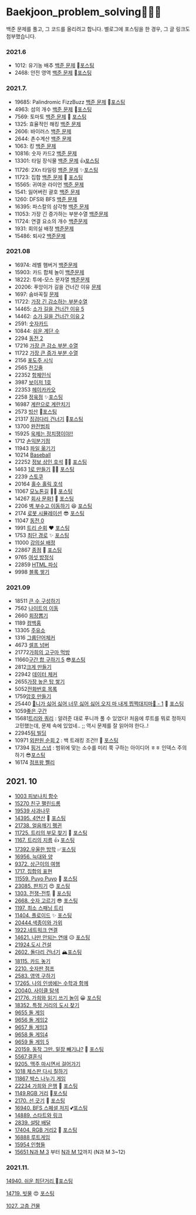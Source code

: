 # Baekjoon_problem_solving🌱🌹🌳
백준 문제를 풀고, 그 코드를 올리려고 합니다. 벨로그에 포스팅을 한 경우, 그 글 링크도 첨부했습니다.

### 2021.6
- 1012: 유기농 배추 [백준 문제](https://www.acmicpc.net/problem/1012) 🌻[포스팅](https://dalseoin.tistory.com/entry/%EB%B0%B1%EC%A4%80-%ED%8C%8C%EC%9D%B4%EC%8D%AC-1012%EB%B2%88-%EC%9C%A0%EA%B8%B0%EB%86%8D-%EB%B0%B0%EC%B6%94)
- 2468: 안전 영역 [백준 문제](https://www.acmicpc.net/problem/2468) 🌷[포스팅](https://dalseoin.tistory.com/entry/%EB%B0%B1%EC%A4%80-%ED%8C%8C%EC%9D%B4%EC%8D%AC-2468-%EC%95%88%EC%A0%84-%EC%98%81%EC%97%AD)
### 2021.7.
- 19685: Palindromic FizzBuzz  [백준 문제](https://www.acmicpc.net/problem/19685) 🍉[포스팅](https://dalseoin.tistory.com/entry/%EB%B0%B1%EC%A4%80-%ED%8C%8C%EC%9D%B4%EC%8D%AC-19685%EB%B2%88-Palindromic-FizzBuzz)
- 4963: 섬의 개수 [백준 문제](https://www.acmicpc.net/problem/4963) 🌱[포스팅](https://dalseoin.tistory.com/entry/%EB%B0%B1%EC%A4%80-%ED%8C%8C%EC%9D%B4%EC%8D%AC-4963-%EC%84%AC%EC%9D%98-%EA%B0%9C%EC%88%98)
- 7569: 토마토 [백준 문제](https://www.acmicpc.net/problem/7569) 🎉 [포스팅](https://dalseoin.tistory.com/entry/%EB%B0%B1%EC%A4%80-%ED%8C%8C%EC%9D%B4%EC%8D%AC-7569-%ED%86%A0%EB%A7%88%ED%86%A0)
- 1325: 효율적인 해킹 [백준 문제](https://www.acmicpc.net/problem/1325)
- 2606: 바이러스 [백준 문제](https://www.acmicpc.net/problem/2606)
- 2644: 촌수계산 [백준 문제](https://www.acmicpc.net/problem/2644) 
- 1063: 킹 [백준 문제](https://www.acmicpc.net/problem/1063)
- 10816: 숫자 카드2 [백준 문제](https://www.acmicpc.net/problem/10816)
- 13301: 타일 장식물 [백준 문제](https://www.acmicpc.net/problem/13301) 👍[포스팅](https://dalseoin.tistory.com/entry/%EB%B0%B1%EC%A4%80-%ED%8C%8C%EC%9D%B4%EC%8D%AC-13301-%ED%83%80%EC%9D%BC-%EC%9E%A5%EC%8B%9D%EB%AC%BC)
- 11726: 2Xn 타일링 [백준 문제](https://www.acmicpc.net/problem/11726) ✨[포스팅](https://dalseoin.tistory.com/entry/%EB%B0%B1%EC%A4%80-%ED%8C%8C%EC%9D%B4%EC%8D%AC-11726%EB%B2%88-2Xn-%ED%83%80%EC%9D%BC%EB%A7%81)
- 11723: 집합 [백준 문제](https://www.acmicpc.net/problem/11723) 🥳 [포스팅](https://dalseoin.tistory.com/entry/%EB%B0%B1%EC%A4%80-%ED%8C%8C%EC%9D%B4%EC%8D%AC-11723-%EC%A7%91%ED%95%A9)
- 15565: 귀여운 라이언 [백준 문제](https://www.acmicpc.net/problem/15565)
- 1541: 잃어버린 괄호 [백준 문제](https://www.acmicpc.net/problem/1541)
- 1260: DFS와 BFS [백준 문제](https://www.acmicpc.net/problem/1260)
- 16395: 파스칼의 삼각형 [백준 문제](https://www.acmicpc.net/problem/16395)
- 11053: 가장 긴 증가하는 부분수열 [백준문제](https://www.acmicpc.net/problem/11053)
- 11724: 연결 요소의 개수 [백준문제](https://www.acmicpc.net/problem/11724)
- 1931: 회의실 배정 [백준문제](https://www.acmicpc.net/problem/1931)
- 15486: 퇴사2 [백준문제](https://www.acmicpc.net/problem/15486)

### 2021.08 
- 16974: 레벨 햄버거 [백준문제](https://www.acmicpc.net/problem/16974)
- 15903: 카드 합체 놀이  [백준문제](https://www.acmicpc.net/problem/15903)
- 18222: 투에-모스 문자열 [백준문제](https://www.acmicpc.net/problem/18222)
- 20206: 푸앙이가 길을 건너간 이유 [문제](https://www.acmicpc.net/problem/20206)
- 1697: 숨바꼭질 [문제](https://www.acmicpc.net/problem/1697)
- 11722: [가장 긴 감소하는 부분수열](https://www.acmicpc.net/problem/11722)
- 14465: [소가 길을 건너간 이유 5](https://www.acmicpc.net/problem/14465)
- 14462: [소가 길을 건너간 이유 2](https://www.acmicpc.net/problem/14462)
- 2591: [숫자카드](https://www.acmicpc.net/problem/2591)
- 10844: [쉬운 계단 수](https://www.acmicpc.net/problem/10844)
- 2294 [동전 2](https://www.acmicpc.net/problem/2294)
- 17216 [가장 큰 감소 부분 수열](https://www.acmicpc.net/problem/17216)
- 11722 [가장 큰 증가 부분 수열](https://www.acmicpc.net/problem/11055)
- 2156 [포도주 시식](https://www.acmicpc.net/problem/2156)
- 2565 [전깃줄](https://www.acmicpc.net/problem/2565)
- 22352 [항체인식](https://www.acmicpc.net/problem/22352)
- 3987 [보이저 1호](https://www.acmicpc.net/problem/3987)
- 22353 [헤이카카오](https://www.acmicpc.net/problem/22353)
- 2258 [정육점](https://www.acmicpc.net/problem/2258) ✨[포스팅](https://dalseoin.tistory.com/entry/%EB%B0%B1%EC%A4%80-%ED%8C%8C%EC%9D%B4%EC%8D%AC-2258-%EC%A0%95%EC%9C%A1%EC%A0%90)
- 16987 [계란으로 계란치기](https://www.acmicpc.net/problem/16987) 
- 2573 [빙산](https://www.acmicpc.net/problem/2573) 🌼[포스팅](https://dalseoin.tistory.com/entry/%EB%B0%B1%EC%A4%80-%ED%8C%8C%EC%9D%B4%EC%8D%AC-2573-%EB%B9%99%EC%82%B0)
- 21317 [징검다리 건너기](https://www.acmicpc.net/problem/21317)  🍠[포스팅](https://dalseoin.tistory.com/entry/%EB%B0%B1%EC%A4%80-%ED%8C%8C%EC%9D%B4%EC%8D%AC-21317-%EC%A7%95%EA%B2%80%EB%8B%A4%EB%A6%AC-%EA%B1%B4%EB%84%88%EA%B8%B0)
- 13700 [완전범죄](https://www.acmicpc.net/problem/13700)
- 15925 [욱제는 정치쟁이야!!](https://www.acmicpc.net/problem/15925)
- 1712 [손익분기점](https://www.acmicpc.net/problem/1712)
- 11943 [파일 옮기기](https://www.acmicpc.net/problem/11943)
- 10214 [Baseball](https://www.acmicpc.net/problem/10214)
- 22252 [정보 상인 호석](https://www.acmicpc.net/problem/22252)  👩‍💻 [포스팅](https://dalseoin.tistory.com/entry/%EB%B0%B1%EC%A4%80-%ED%8C%8C%EC%9D%B4%EC%8D%AC-22252-%EC%A0%95%EB%B3%B4-%EC%83%81%EC%9D%B8-%ED%98%B8%EC%84%9D)
- 1463 [1로 만들기](https://www.acmicpc.net/problem/1463) 👩‍💻 [포스팅](https://dalseoin.tistory.com/entry/%EB%B0%B1%EC%A4%80-%ED%8C%8C%EC%9D%B4%EC%8D%AC-1463-1%EB%A1%9C-%EB%A7%8C%EB%93%A4%EA%B8%B0)
- 2239 [스토쿠](https://www.acmicpc.net/problem/2239)
- 20164 [홀수 홀릭 호석](https://www.acmicpc.net/problem/20164)
- 11067 [모노톤길](https://www.acmicpc.net/problem/11067) 👩‍💻 [포스팅](https://dalseoin.tistory.com/entry/%EB%B0%B1%EC%A4%80-%ED%8C%8C%EC%9D%B4%EC%8D%AC-11067-%EB%AA%A8%EB%85%B8%ED%86%A4%EA%B8%B8)
- 14267 [회사 문화1](https://www.acmicpc.net/problem/14267) 🤔 [포스팅](https://dalseoin.tistory.com/entry/%EB%B0%B1%EC%A4%80-%ED%8C%8C%EC%9D%B4%EC%8D%AC-14267-%ED%9A%8C%EC%82%AC-%EB%AC%B8%ED%99%941)
- 2206 [벽 부수고 이동하기](https://www.acmicpc.net/problem/2206) 😆 [포스팅](https://dalseoin.tistory.com/entry/%EB%B0%B1%EC%A4%80-%ED%8C%8C%EC%9D%B4%EC%8D%AC-2206-%EB%B2%BD-%EB%B6%80%EC%88%98%EA%B3%A0-%EC%9D%B4%EB%8F%99%ED%95%98%EA%B8%B0)
- 2174 [로봇 시뮬레이션](https://www.acmicpc.net/problem/2174) 😎 [포스팅](https://dalseoin.tistory.com/entry/%EB%B0%B1%EC%A4%80-2174-%EB%A1%9C%EB%B4%87-%EC%8B%9C%EB%AE%AC%EB%A0%88%EC%9D%B4%EC%85%98)
- 11047 [동전 0](https://www.acmicpc.net/problem/11047)
- 1991 [트리 순회](https://www.acmicpc.net/problem/1991) ❤ [포스팅](https://dalseoin.tistory.com/entry/%EB%B0%B1%EC%A4%80-1991-%ED%8A%B8%EB%A6%AC-%EC%88%9C%ED%9A%8C)
- 1753 [최단 경로](https://www.acmicpc.net/problem/1753) ✨ [포스팅](https://dalseoin.tistory.com/entry/%EB%B0%B1%EC%A4%80-1753-%EC%B5%9C%EB%8B%A8-%EA%B2%BD%EB%A1%9C)
- 11000 [강의실 배정](https://www.acmicpc.net/problem/11000) 
- 22867 [종점](https://www.acmicpc.net/problem/22867) 🌱 [포스팅](https://dalseoin.tistory.com/entry/%EB%B0%B1%EC%A4%80-22867-%EC%A2%85%EC%A0%90)
- 9765 [여섯 방정식](https://www.acmicpc.net/problem/9765)
- 22859 [HTML 파싱](https://www.acmicpc.net/problem/22859)
- 9998 [블록 쌓기](https://www.acmicpc.net/problem/9998)
### 2021.09
- 18511 [큰 수 구성하기](https://www.acmicpc.net/problem/18511)
- 7562 [나이트의 이동](https://www.acmicpc.net/problem/7562)
- 2660 [회장뽑기](https://www.acmicpc.net/problem/2660)
- 1189 [컴백홈](https://www.acmicpc.net/problem/1189)
- 13305 [주유소](https://www.acmicpc.net/problem/13305)
- 1316 [그룹단어체커](https://www.acmicpc.net/problem/1316)
- 4673 [셀프 넘버](https://www.acmicpc.net/problem/4673)
- 21772[가희의 고구마 먹방](https://www.acmicpc.net/problem/21772)
- 11660[구간 합 구하기 5](https://www.acmicpc.net/problem/11660) 😎[포스팅](https://dalseoin.tistory.com/entry/%EB%B0%B1%EC%A4%80-11660-%EA%B5%AC%EA%B0%84-%ED%95%A9-%EA%B5%AC%ED%95%98%EA%B8%B0-5)
- 2812[크게 만들기](https://www.acmicpc.net/problem/2812)
- 22942 [데이터 체커](https://www.acmicpc.net/problem/22942)
- 2655[가장 높은 탑 쌓기](https://www.acmicpc.net/problem/2655)
- 5052[전화번호 목록](https://www.acmicpc.net/problem/5052)
- 1759[암호 만들기](https://www.acmicpc.net/problem/1759)
- 25440 [🎵니가 싫어 싫어 너무 싫어 싫어 오지 마 내게 찝쩍대지마🎵 - 1](https://www.acmicpc.net/problem/20440) 💛 [포스팅](https://dalseoin.tistory.com/entry/%EB%B0%B1%EC%A4%8020440-%EB%8B%88%EA%B0%80-%EC%8B%AB%EC%96%B4-2)
- 1059[좋은 구간](https://www.acmicpc.net/problem/1059)
- 15681[트리와 쿼리](https://www.acmicpc.net/status?user_id=tjdls111&problem_id=15681&from_mine=1) : 알려준 대로 푸니까 풀 수 있었다! 처음에 루트를 뭐로 정하지 고민했는데, 문제 속에 있었네.. ;; 역시 문제를 잘 읽어야 한다..!
- 22945[팀 빌딩](https://www.acmicpc.net/problem/22945) 
- 10971 [외판원 순회 2](https://www.acmicpc.net/problem/10971) : 백 트래킹 조건!! 💛  [포스팅](https://dalseoin.tistory.com/entry/%EB%B0%B1%EC%A4%80-10971-%EC%99%B8%ED%8C%90%EC%9B%90-%EC%88%9C%ED%9A%8C-2)
- 17394 [핑거 스냅](https://www.acmicpc.net/problem/17394) : 범위에 맞는 소수를 미리 쭉 구하는 아이디어 ㅎㅎ 인덱스 주의하기 😎[포스팅](https://dalseoin.tistory.com/entry/%EB%B0%B1%EC%A4%80-17394-%ED%95%91%EA%B1%B0-%EC%8A%A4%EB%83%85)
- 16174 [점프왕 쩰리](https://www.acmicpc.net/problem/16174)

## 2021. 10

- [1003 피보나치 함수](https://www.acmicpc.net/problem/1003)
- [15270 친구 팰린드롬](https://www.acmicpc.net/problem/15270)
- [19539 사과나무](https://www.acmicpc.net/problem/19539)
- [14395. 4연산](https://www.acmicpc.net/problem/14395) 🥰 [포스팅](https://dalseoin.tistory.com/entry/%EB%B0%B1%EC%A4%80-14395-4%EC%97%B0%EC%82%B0)
- [21738. 얼음깨기 펭귄](https://www.acmicpc.net/problem/21738)
- [11725. 트리의 부모 찾기](https://www.acmicpc.net/problem/11725) 🌟 [포스팅](https://dalseoin.tistory.com/entry/%EB%B0%B1%EC%A4%80-%ED%8C%8C%EC%9D%B4%EC%8D%AC-11725-%ED%8A%B8%EB%A6%AC%EC%9D%98-%EB%B6%80%EB%AA%A8-%EC%B0%BE%EA%B8%B0)
- [1167. 트리의 지름](https://www.acmicpc.net/problem/1167) 👍 [포스팅](https://dalseoin.tistory.com/entry/%EB%B0%B1%EC%A4%80-%ED%8C%8C%EC%9D%B4%EC%8D%AC-1167-%ED%8A%B8%EB%A6%AC%EC%9D%98-%EC%A7%80%EB%A6%84)
- [17392.우울한 방학](https://www.acmicpc.net/problem/17392) ✅[포스팅](https://dalseoin.tistory.com/entry/%EB%B0%B1%EC%A4%80-%ED%8C%8C%EC%9D%B4%EC%8D%AC-17392-%EC%9A%B0%EC%9A%B8%ED%95%9C-%EB%B0%A9%ED%95%99)
- [16956. 늑대와 양](https://www.acmicpc.net/problem/16956)
- [9372. 상근이의 여행](https://www.acmicpc.net/problem/9372)
- [1717. 집합의 표현](https://www.acmicpc.net/problem/1717)
- [11559. Puyo Puyo](https://www.acmicpc.net/problem/11559) 📝 [포스팅](https://dalseoin.tistory.com/entry/%EB%B0%B1%EC%A4%80-%ED%8C%8C%EC%9D%B4%EC%8D%AC-11559-Puyo-Puyo)
- [23085. 판치기](https://www.acmicpc.net/problem/23085) 😍 [포스팅](https://dalseoin.tistory.com/entry/%EB%B0%B1%EC%A4%80-%ED%8C%8C%EC%9D%B4%EC%8D%AC-23085-%ED%8C%90%EC%B9%98%EA%B8%B0?category=1016620)
- [1303. 전쟁-전투](https://www.acmicpc.net/problem/1303) 🥰 [포스팅](https://dalseoin.tistory.com/entry/%EB%B0%B1%EC%A4%80-%ED%8C%8C%EC%9D%B4%EC%8D%AC-1303-%EC%A0%84%EC%9F%81-%EC%A0%84%ED%88%AC?category=1016620)
- [2668. 숫자 고르기](https://www.acmicpc.net/problem/2668) 😎 [포스팅](https://dalseoin.tistory.com/entry/%EB%B0%B1%EC%A4%80-%ED%8C%8C%EC%9D%B4%EC%8D%AC-2668-%EC%88%AB%EC%9E%90-%EA%B3%A0%EB%A5%B4%EA%B8%B0)
- [1197. 최소 스패닝 트리](https://www.acmicpc.net/problem/1197)
- [11404. 플로이드](https://www.acmicpc.net/problem/11404) ✨ [포스팅](https://dalseoin.tistory.com/entry/%EB%B0%B1%EC%A4%80-%ED%8C%8C%EC%9D%B4%EC%8D%AC-11404-%ED%94%84%EB%A1%9C%EC%9D%B4%EB%93%9C)
- [20444.색종이와 가위](https://www.acmicpc.net/problem/20444)
- [1922.네트워크 연결](https://www.acmicpc.net/problem/1922)
- [14621. 나만 안되는 연애](https://www.acmicpc.net/problem/14621) 😥 [포스팅](https://dalseoin.tistory.com/entry/%EB%B0%B1%EC%A4%80-%ED%8C%8C%EC%9D%B4%EC%8D%AC-14621-%EB%82%98%EB%A7%8C-%EC%95%88%EB%90%98%EB%8A%94-%EC%97%B0%EC%95%A0)
- [21924.도시 건설](https://www.acmicpc.net/problem/21924)
- [2602. 돌다리 건너기](https://www.acmicpc.net/problem/2602) 🏔[포스팅](https://dalseoin.tistory.com/entry/%EB%B0%B1%EC%A4%80-%ED%8C%8C%EC%9D%B4%EC%8D%AC-2502-%EB%8F%8C%EB%8B%A4%EB%A6%AC-%EA%B1%B4%EB%84%88%EA%B8%B0)
- [18115.  카드 놓기](https://www.acmicpc.net/problem/18115)
- [2210. 숫자판 점프](https://www.acmicpc.net/problem/2210)
- [2583. 영역 구하기](https://www.acmicpc.net/problem/2583)
- [17265. 나의 인생에는 수학과 함께](https://www.acmicpc.net/problem/17265)
- [20040. 사이클 탐색](https://www.acmicpc.net/problem/20040)
- [21776.  가희와 읽기 쓰기 놀이](https://www.acmicpc.net/problem/21776) 😀 [포스팅](https://dalseoin.tistory.com/entry/%EB%B0%B1%EC%A4%80-%ED%8C%8C%EC%9D%B4%EC%8D%AC-21776-%EA%B0%80%ED%9D%AC%EC%99%80-%EC%9D%BD%EA%B8%B0-%EC%93%B0%EA%B8%B0-%EB%86%80%EC%9D%B4)
- [18352. 특정 거리의 도시 찾기](https://www.acmicpc.net/problem/18352)
- [9655 돌 게임](https://www.acmicpc.net/problem/9655)
- [9656 돌 게임2](https://www.acmicpc.net/problem/9656)
- [9657 돌 게임3](https://www.acmicpc.net/problem/9657)
- [9658 돌 게임4](https://www.acmicpc.net/problem/9658)
- [9659 돌 게임 5](https://www.acmicpc.net/problem/9659)
- [20159. 동작 그만. 밑장 빼기냐?](https://www.acmicpc.net/problem/20159) 🎉 [포스팅](https://dalseoin.tistory.com/entry/%EB%B0%B1%EC%A4%80-%ED%8C%8C%EC%9D%B4%EC%8D%AC-20159-%EB%8F%99%EC%9E%91-%EA%B7%B8%EB%A7%8C-%EB%B0%91%EC%9E%A5-%EB%B9%BC%EA%B8%B0%EB%83%90)
- [5567,결혼식](https://www.acmicpc.net/problem/5567)
- [9205. 맥주 마시면서 걸어가기](https://www.acmicpc.net/problem/9205)
- [1018 체스판 다시 칠하기](https://www.acmicpc.net/problem/1018)
- [11867 박스 나누기 게임](https://www.acmicpc.net/problem/11867)
- [22234 가희와 은행](https://www.acmicpc.net/problem/22234) 🌰 [포스팅](https://dalseoin.tistory.com/entry/%EB%B0%B1%EC%A4%80-%ED%8C%8C%EC%9D%B4%EC%8D%AC-22234-%EA%B0%80%ED%9D%AC%EC%99%80-%EC%9D%80%ED%96%89)
- [1149.RGB 거리](https://www.acmicpc.net/problem/1149) 🍁[포스팅](https://dalseoin.tistory.com/entry/%EB%B0%B1%EC%A4%80-%ED%8C%8C%EC%9D%B4%EC%8D%AC-1149-RGB-%EA%B1%B0%EB%A6%AC)
- [2170. 선 긋기](https://www.acmicpc.net/problem/2170) 🍂 [포스팅](https://dalseoin.tistory.com/entry/%EB%B0%B1%EC%A4%80-%ED%8C%8C%EC%9D%B4%EC%8D%AC-2170-%EC%84%A0-%EA%B8%8B%EA%B8%B0)
- [16940. BFS 스페셜 저지](https://www.acmicpc.net/problem/16940) 💕[포스팅](https://dalseoin.tistory.com/entry/%EB%B0%B1%EC%A4%80-%ED%8C%8C%EC%9D%B4%EC%8D%AC-16940-BFS-%EC%8A%A4%ED%8E%98%EC%85%9C-%EC%A0%80%EC%A7%80)
- [14889. 스타트와 링크](https://www.acmicpc.net/problem/14889)
- [2839. 설탕 배달](https://www.acmicpc.net/problem/2839)
- [17404. RGB 거리2](https://www.acmicpc.net/problem/17404) 🍁 [포스팅](https://dalseoin.tistory.com/entry/%EB%B0%B1%EC%A4%80-%ED%8C%8C%EC%9D%B4%EC%8D%AC-17404-RGB%EA%B1%B0%EB%A6%AC-2)
- [16888 루트게임](https://www.acmicpc.net/problem/16888)
- [15954 인형들](https://www.acmicpc.net/problem/15954)
- [15651 N과 M 3](https://www.acmicpc.net/problem/15651) 부터 [N과 M 12](https://www.acmicpc.net/problem/15666)까지 (N과 M 3~12)

### 2021.11.

[14940. 쉬운 최단거리 ](https://www.acmicpc.net/problem/14940)🍁[포스팅](https://dalseoin.tistory.com/entry/%EB%B0%B1%EC%A4%80-%ED%8C%8C%EC%9D%B4%EC%8D%AC-14940-%EC%89%AC%EC%9A%B4-%EC%B5%9C%EB%8B%A8%EA%B1%B0%EB%A6%AC)

[14719. 빗물](https://www.acmicpc.net/problem/14719) 😍 [포스팅](https://dalseoin.tistory.com/entry/%EB%B0%B1%EC%A4%80-%ED%8C%8C%EC%9D%B4%EC%8D%AC-14719-%EB%B9%97%EB%AC%BC)

[1027. 고층 건물](https://www.acmicpc.net/problem/1027)

